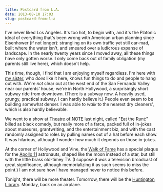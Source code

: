 ```yaml
---
title: Postcard from L.A.
date: 2013-08-10 17:03
slug: postcard-from-l-a
---
```


I've never liked Los Angeles. It's too hot, to begin with, and it's
the Platonic ideal of everything that's been wrong with American urban
planning since Eisenhower (if not longer): strangling on its own
traffic yet still car-mad, built where the water isn't, and smeared
over a ludicrous expanse of landscape. In the nearly twenty years
since I moved away, all these things have only gotten worse. I only
come back out of family obligation (my parents still live here), which
doesn't help.

This time, though, I find that I am enjoying myself regardless. I'm
here with [my sister](http://darastrata.com/), who *does* like it
here, knows fun things to do and people to hang out with. We're *not*
clear out at the west end of the San Fernando Valley near our parents'
house; we're in North Hollywood, a surprisingly short subway ride from
downtown. (There is a subway now. A heavily used, grungy, practical
subway. I can hardly believe it.) People even seem to be building
somewhat denser. I was able to *walk* to the nearest dry cleaners',
which is also hardly believable.

We went to a show at [Theatre of NOTE](http://www.theatreofnote.com/)
last night, called "Eat the Runt:" billed as black comedy, but really
more of a farce, packed full of in-jokes about museums, grantwriting,
and the entertainment biz, and with the cast randomly assigned to
roles by pulling names out of a hat before each show. It was
hilarious, although I wonder how much it depends on those in-jokes.

At the corner of Hollywood and Vine, the
[Walk of Fame](http://en.wikipedia.org/wiki/Hollywood_Walk_of_Fame)
has a special plaque for the
[Apollo 11](http://en.wikipedia.org/wiki/Apollo_11) astronauts, shaped
like the moon instead of a star, but still with the little brass
old-timey TV. (I suppose it *was* a television broadcast of great
significance, although memorializing it as such seems to miss the
point.) I am not sure how I have managed never to notice this before.

Tonight, there will be more theater. Tomorrow, there will be the
[Huntington Library](http://www.huntington.org/). Monday, back on an
airplane.
